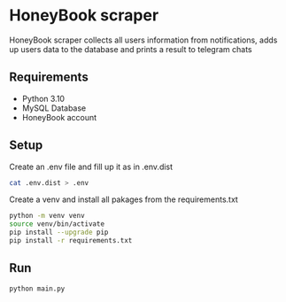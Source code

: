 # HoneyBook scraper

HoneyBook scraper collects all users information from notifications, adds up users data to the database and prints a result to telegram chats

## Requirements
* Python 3.10
* MySQL Database
* HoneyBook account

## Setup

Create an .env file and fill up it as in .env.dist
```bash
cat .env.dist > .env
```

Create a venv and install all pakages from the requirements.txt
```bash
python -m venv venv
source venv/bin/activate
pip install --upgrade pip
pip install -r requirements.txt
```

## Run
```bash
python main.py
```
